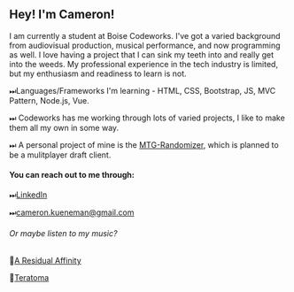 <!-- ### Hi there 👋 -->

## Hey! I'm Cameron!

I am currently a student at Boise Codeworks. I've got a varied background from audiovisual production, musical performance, and now programming as well. I love having a project that I can sink my teeth into and really get into the weeds. My professional experience in the tech industry is limited, but my enthusiasm and readiness to learn is not.

⏭Languages/Frameworks I'm learning - HTML, CSS, Bootstrap, JS, MVC Pattern, Node.js, Vue.

⏭ Codeworks has me working through lots of varied projects, I like to make them all my own in some way.

⏭ A personal project of mine is the [MTG-Randomizer](https://github.com/DMGCK/mtg-randomizer), which is planned to be a mulitplayer draft client. 

#### You can reach out to me through:

⏭[LinkedIn](https://www.linkedin.com/in/cameron-ara/)

⏭[cameron.kueneman@gmail.com](cameron.kueneman@gmail.com)

###### Or maybe listen to my music?

🎸[A Residual Affinity](https://open.spotify.com/artist/6YRV7TXQmv6lcnlZUbKgvI?si=YWyuBAxrT-iJZMCOqm2J_g)

🎸[Teratoma](https://open.spotify.com/artist/5dbtzqhMeI0E6B9GzBKTfo?si=CnQ0bOE8RlmH9aPT0Ko4BQ)


<!--
**DMGCK/DMGCK** is a ✨ _special_ ✨ repository because its `README.md` (this file) appears on your GitHub profile.

Here are some ideas to get you started:

- 🔭 I’m currently working on ...
- 🌱 I’m currently learning ...
- 👯 I’m looking to collaborate on ...
- 🤔 I’m looking for help with ...
- 💬 Ask me about ...
- 📫 How to reach me: ...
- 😄 Pronouns: ...
- ⚡ Fun fact: ...
-->
